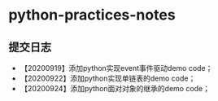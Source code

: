 # python-practices-notes
## 提交日志
- 【20200919】添加python实现event事件驱动demo code；
- 【20200922】添加python实现单链表的demo code；
- 【20200924】添加python面对对象的继承的demo code；